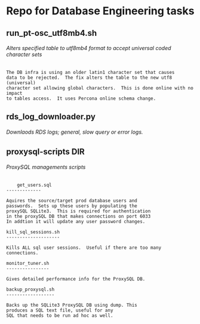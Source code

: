 # Repo for Database Engineering tasks

## run_pt-osc_utf8mb4.sh

###### Alters specified table to utf8mb4 format to accept universal coded character sets
	
	The DB infra is using an older latin1 character set that causes
	data to be rejected.  The fix alters the table to the new utf8 (universal) 
	character set allowing global characters.  This is done online with no impact
	to tables access.  It uses Percona online schema change. 

## rds_log_downloader.py

######   Downlaods RDS logs; general, slow query or error logs.

## proxysql-scripts DIR

###### ProxySQL managements scripts
	
        get_users.sql
	-------------

	Aquires the source/target prod database users and 
	passwords.  Sets up these users by populating the 
	proxySQL SQLite3.  This is required for authentication 
	in the proxySQL DB that makes connections on port 6033
	In addtion it will update any user password changes.
	
	kill_sql_sessions.sh
	--------------------

	Kills ALL sql user sessions.  Useful if there are too many 
	connections.

	monitor_tuner.sh
	----------------

	Gives detailed performance info for the ProxySQL DB.

	backup_proxysql.sh
	------------------

	Backs up the SQLite3 ProxySQL DB using dump. This
	produces a SQL text file, useful for any
	SQL that needs to be run ad hoc as well.
	
